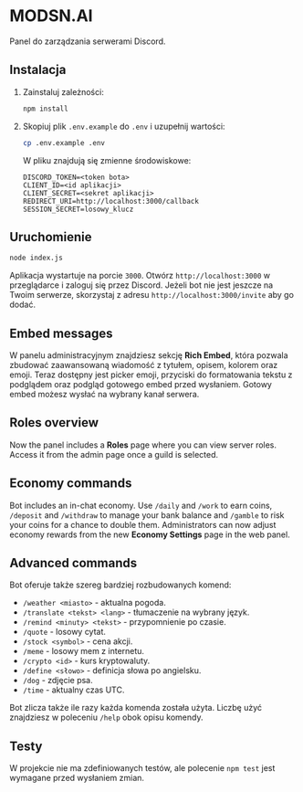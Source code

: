 # MODSN.AI

Panel do zarządzania serwerami Discord.

## Instalacja

1. Zainstaluj zależności:
   ```bash
   npm install
   ```
2. Skopiuj plik `.env.example` do `.env` i uzupełnij wartości:
   ```bash
   cp .env.example .env
   ```
   W pliku znajdują się zmienne środowiskowe:
   ```env
   DISCORD_TOKEN=<token bota>
   CLIENT_ID=<id aplikacji>
   CLIENT_SECRET=<sekret aplikacji>
   REDIRECT_URI=http://localhost:3000/callback
   SESSION_SECRET=losowy_klucz
   ```

## Uruchomienie

```bash
node index.js
```

Aplikacja wystartuje na porcie `3000`. Otwórz `http://localhost:3000` w przeglądarce i zaloguj się przez Discord.
Jeżeli bot nie jest jeszcze na Twoim serwerze, skorzystaj z adresu `http://localhost:3000/invite` aby go dodać.

## Embed messages

W panelu administracyjnym znajdziesz sekcję **Rich Embed**, która pozwala zbudować zaawansowaną wiadomość z tytułem, opisem, kolorem oraz emoji. Teraz dostępny jest picker emoji, przyciski do formatowania tekstu z podglądem oraz podgląd gotowego embed przed wysłaniem. Gotowy embed możesz wysłać na wybrany kanał serwera.

## Roles overview

Now the panel includes a **Roles** page where you can view server roles. Access it from the admin page once a guild is selected.

## Economy commands

Bot includes an in-chat economy. Use `/daily` and `/work` to earn coins, `/deposit` and `/withdraw` to manage your bank balance and `/gamble` to risk your coins for a chance to double them.
Administrators can now adjust economy rewards from the new **Economy Settings** page in the web panel.

## Advanced commands

Bot oferuje także szereg bardziej rozbudowanych komend:

- `/weather <miasto>` - aktualna pogoda.
- `/translate <tekst> <lang>` - tłumaczenie na wybrany język.
- `/remind <minuty> <tekst>` - przypomnienie po czasie.
- `/quote` - losowy cytat.
- `/stock <symbol>` - cena akcji.
- `/meme` - losowy mem z internetu.
- `/crypto <id>` - kurs kryptowaluty.
- `/define <słowo>` - definicja słowa po angielsku.
- `/dog` - zdjęcie psa.
- `/time` - aktualny czas UTC.

Bot zlicza także ile razy każda komenda została użyta. Liczbę użyć znajdziesz w poleceniu `/help` obok opisu komendy.

## Testy

W projekcie nie ma zdefiniowanych testów, ale polecenie `npm test` jest wymagane przed wysłaniem zmian.
